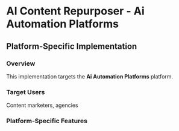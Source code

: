 # AI Content Repurposer - Ai Automation Platforms

## Platform-Specific Implementation

### Overview
This implementation targets the **Ai Automation Platforms** platform.

### Target Users
Content marketers, agencies

### Platform-Specific Features
